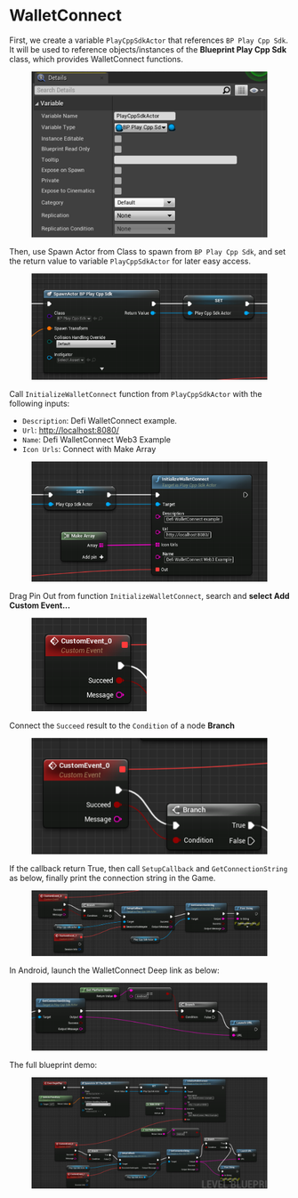 # WalletConnect

First, we create a variable `PlayCppSdkActor` that references `BP Play Cpp Sdk`. It will be used to reference objects/instances of the **Blueprint Play Cpp Sdk** class, which provides WalletConnect functions.

<figure><img src="../../../.gitbook/assets/image (28).png" alt=""><figcaption></figcaption></figure>

Then, use Spawn Actor from Class to spawn from `BP Play Cpp Sdk`, and set the return value to variable `PlayCppSdkActor` for later easy access.&#x20;

<figure><img src="../../../.gitbook/assets/image (30).png" alt=""><figcaption></figcaption></figure>

Call `InitializeWalletConnect` function from `PlayCppSdkActor` with the following inputs:

* `Description`: Defi WalletConnect example.
* `Url`: [http://localhost:8080/](http://localhost:8080/)
* `Name`: Defi WalletConnect Web3 Example
* `Icon Urls`: Connect with Make Array

<figure><img src="../../../.gitbook/assets/image (29).png" alt=""><figcaption></figcaption></figure>

Drag Pin Out from function `InitializeWalletConnect`, search and **select Add Custom Event...**

<figure><img src="../../../.gitbook/assets/image (14).png" alt=""><figcaption></figcaption></figure>

Connect the `Succeed` result to the `Condition` of a node **Branch**

<figure><img src="../../../.gitbook/assets/image (23).png" alt=""><figcaption></figcaption></figure>

If the callback return True, then call `SetupCallback` and `GetConnectionString` as below, finally print the connection string in the Game.

<figure><img src="../../../.gitbook/assets/image (19).png" alt=""><figcaption></figcaption></figure>

In Android, launch the WalletConnect Deep link as below:

<figure><img src="../../../.gitbook/assets/image (15) (3).png" alt=""><figcaption></figcaption></figure>

The full blueprint demo:

<figure><img src="../../../.gitbook/assets/image (18).png" alt=""><figcaption></figcaption></figure>
